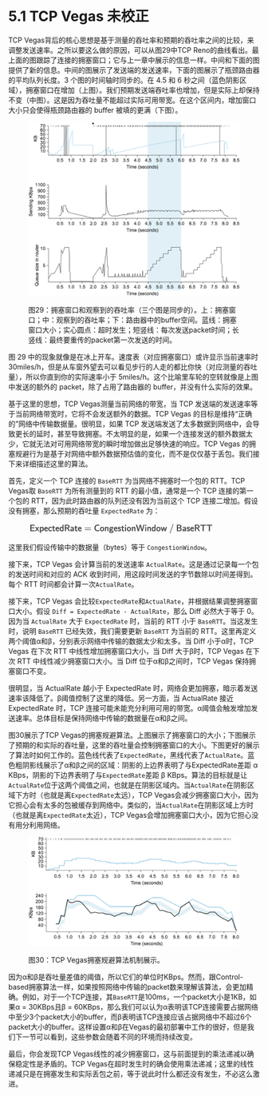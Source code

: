 # 5.1 TCP Vegas 未校正

TCP Vegas背后的核心思想是基于测量的吞吐率和预期的吞吐率之间的比较，来调整发送速率。之所以要这么做的原因，可以从图29中TCP Reno的曲线看出。最上面的图跟踪了连接的拥塞窗口；它与上一章中展示的信息一样。中间和下面的图提供了新的信息。中间的图展示了发送端的发送速率，下面的图展示了瓶颈路由器的平均队列长度。3 个图的时间轴时同步的。在 4.5 和 6 秒之间（蓝色阴影区域），拥塞窗口在增加（上图）。我们预期发送端吞吐率也增加，但是实际上却保持不变（中图）。这是因为吞吐量不能超过实际可用带宽。在这个区间内，增加窗口大小只会使得瓶颈路由器的 buffer 被填的更满（下图）。

<figure><img src="../.gitbook/assets/image (16).png" alt=""><figcaption><p>图29：拥塞窗口和观察到的吞吐率（三个图是同步的）。上：拥塞窗口；中：观察到的吞吐率；下：路由器中的buffer空间。蓝线：拥塞窗口大小；实心圆点：超时发生；短竖线：每次发送packet时间；长竖线：最终要重传的packet第一次发送的时间。</p></figcaption></figure>

图 29 中的现象就像是在冰上开车。速度表（对应拥塞窗口）或许显示当前速率时 30miles/h，但是从车窗外望去可以看见步行的人走的都比你快（对应测量的吞吐量），所以你直到你的实际速率小于 5miles/h。这个比喻里车轮的空转就像是上图中发送的额外的 packet，除了占用了路由器的 buffer，并没有什么实际的效果。

基于这里的思想，TCP Vegas测量当前网络的带宽，当 TCP 发送端的发送速率等于当前网络带宽时，它将不会发送额外的数据。TCP Vegas 的目标是维持“正确的”网络中传输数据量。很明显，如果 TCP 发送端发送了太多数据到网络中，会导致更长的延时，甚至导致拥塞。不太明显的是，如果一个连接发送的额外数据太少，它就无法对可用网络带宽的瞬时增加做出足够快速的响应。TCP Vegas 的拥塞规避行为是基于对网络中额外数据预估值的变化，而不是仅仅基于丢包。我们接下来详细描述这里的算法。

首先，定义一个 TCP 连接的 `BaseRTT` 为当网络不拥塞时一个包的 RTT。TCP Vegas取 `BaseRTT` 为所有测量到的 RTT 的最小值，通常是一个 TCP 连接的第一个包的 RTT，因为此时路由器的队列还没有因为当前这个 TCP 连接二增加。假设没有拥塞，那么预期的吞吐量 `ExpectedRate` 为：

<figure><img src="../.gitbook/assets/image.png" alt="" width="373"><figcaption></figcaption></figure>

这里我们假设传输中的数据量（bytes）等于 `CongestionWindow`。

接下来，TCP Vegas 会计算当前的发送速率 `ActualRate`。这是通过记录每一个包的发送时间和对应的 ACK 收到时间，用这段时间发送的字节数除以时间差得到。每个 RTT 时间都会计算一次`ActualRate`。

接下来，TCP Vegas 会比较`ExpectedRate`和`ActualRate`，并根据结果调整拥塞窗口大小。假设 `Diff = ExpectedRate - ActualRate`，那么 Diff 必然大于等于 0。因为当 `ActualRate` 大于 `ExpectedRate` 时，当前的 RTT 小于 `BaseRTT`。当这发生时，说明 `BaseRTT` 已经失效，我们需要更新 `BaseRTT` 为当前的 RTT。这里再定义两个阈值α和β，分别表示网络中传输的数据太少和太多。当 Diff 小于α时，TCP Vegas 在下次 RTT 中线性增加拥塞窗口大小，当 Diff 大于β时，TCP Vegas 在下次 RTT 中线性减少拥塞窗口大小。当 Diff 位于α和β之间时，TCP Vegas 保持拥塞窗口不变。

很明显，当 ActualRate 越小于 ExpectedRate 时，网络会更加拥塞，暗示着发送速率该降低了。β阈值控制了这里的降低。另一方面，当 ActualRate 接近 ExpectedRate 时，TCP 连接可能未能充分利用可用的带宽。α阈值会触发增加发送速率。总体目标是保持网络中传输的数据量在α和β之间。

图30展示了TCP Vegas的拥塞规避算法。上图展示了拥塞窗口的大小；下图展示了预期的和实际的吞吐量，这里的吞吐量会控制拥塞窗口的大小。下图更好的展示了算法时如何工作的。蓝色线代表了`ExpectedRate`，黑线代表了`ActualRate`。蓝色粗阴影线展示了α和β之间的区域：阴影的上边界表明了与ExpectedRate差距 α KBps，阴影的下边界表明了与`ExpectedRate`差距 β KBps。算法的目标就是让`ActualRate`位于这两个阈值之间，也就是在阴影区域内。当`ActualRate`在阴影区域下方时（也就是离`ExpectedRate`太远），TCP Vegas会减少拥塞窗口大小，因为它担心会有太多的包被缓存到网络中。类似的，当`ActualRate`在阴影区域上方时（也就是离`ExpectedRate`太近），TCP Vegas会增加拥塞窗口大小，因为它担心没有用分利用网络。

<figure><img src="../.gitbook/assets/image (1).png" alt=""><figcaption><p>图30：TCP Vegas拥塞规避算法机制展示。</p></figcaption></figure>

因为α和β是吞吐量差值的阈值，所以它们的单位时KBps。然而，跟Control-based拥塞算法一样，如果按照网络中传输的packet数来理解该算法，会更加精确。例如，对于一个TCP连接，其`BaseRTT`是100ms，一个packet大小是1KB，如果α = 30KBps且β = 60KBps，那么我们可以认为α表明该TCP连接需要占据网络中至少3个packet大小的buffer，而β表明该TCP连接应该占据网络中不超过6个packet大小的buffer。这样设置α和β在Vegas的最初部署中工作的很好，但是我们下一节可以看到，这些参数会随着不同的环境而持续改变。

最后，你会发现TCP Vegas线性的减少拥塞窗口，这与前面提到的乘法递减以确保稳定性是矛盾的。TCP Vegas在超时发生时的确会使用乘法递减；这里的线性递减只是在拥塞发生和实际丢包之前，等于说此时什么都还没有发生，不必这么激进。
